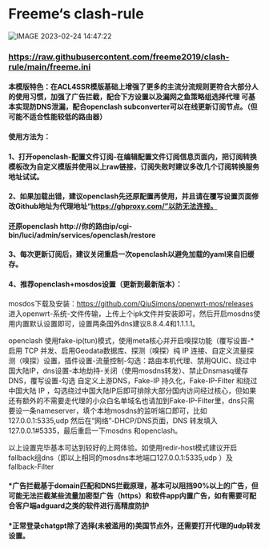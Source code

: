 # Freeme‘s clash-rule

![IMAGE 2023-02-24 14:47:22](https://user-images.githubusercontent.com/47546008/221110953-699fcdc2-b1f0-4f0e-ad14-a94a7809bea8.jpg)

### https://raw.githubusercontent.com/freeme2019/clash-rule/main/freeme.ini
#### 本模版特色：在ACL4SSR模版基础上增强了更多的主流分流规则更符合大部分人的使用习惯，加强了广告拦截，配合下方设置以及漏网之鱼策略组选择代理 可基本实现防DNS泄漏，配合openclash subconverter可以在线更新订阅节点。（但可能不适合性能较低的路由器）
#### 使用方法为：
#### 1、打开openclash-配置文件订阅-在编辑配置文件订阅信息页面内，把订阅转换模板改为自定义模版并使用以上raw链接，订阅失败时建议多改几个订阅转换服务地址试试。
#### 2、如果加载出错，建议openclash先还原配置再使用，并且请在覆写设置页面修改Github地址为代理地址“https://ghproxy.com/”以防无法连接。
#### 还原openclash http://你的路由ip/cgi-bin/luci/admin/services/openclash/restore
#### 3、每次更新订阅后，建议关闭重启一次openclash以避免加载的yaml来自旧缓存。
#### 4、推荐openclash+mosdos设置（更新到最新版本）：

mosdos下载及安装：https://github.com/QiuSimons/openwrt-mos/releases 进入openwrt-系统-文件传输，上传上个ipk文件并安装即可，然后开启mosdns使用内置默认设置即可，设置两条国外dns建议8.8.4.4和1.1.1.1。

openclash 使用fake-ip(tun)模式，使用meta核心并开启嗅探功能（覆写设置-*启用 TCP 并发、启用Geodata数据库、探测（嗅探）纯 IP 连接、自定义流量探测（嗅探）设置，插件设置-流量控制-勾选：路由本机代理、禁用QUIC、绕过中国大陆IP，dns设置-本地劫持-关闭（使用mosdns转发）、禁止Dnsmasq缓存DNS，覆写设置-勾选 自定义上游DNS，Fake-IP 持久化，Fake-IP-Filter 和绕过中国大陆 IP ，勾选绕过中国大陆IP后即可排除大部分国内访问经过核心，但如果还有额外的不需要走代理的小众白名单域名也请加到Fake-IP-Filter里，dns只需要设一条nameserver，填个本地mosdns的监听端口即可，比如 127.0.0.1:5335,udp   然后在“网络”-DHCP/DNS页面，DNS 转发填入127.0.0.1#5335，最后重启一下mosdns 和openclash。

以上设置完毕基本可达到较好的上网体验。如使用redir-host模式建议开启fallback组dns（即以上相同的mosdns本地端口127.0.0.1:5335,udp ）及fallback-Filter

#### *广告拦截基于domain匹配和DNS拦截原理，基本可以阻挡90%以上的广告，但可能无法拦截某些流量加密型广告（https）和软件app内置广告，如有需要可配合客户端adguard之类的软件进行高精度防护
#### *正常登录chatgpt除了选择(未被滥用的)美国节点外，还需要打开代理的udp转发设置。
